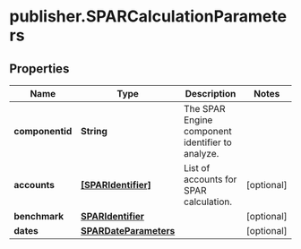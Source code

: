 # publisher.SPARCalculationParameters

## Properties

Name | Type | Description | Notes
------------ | ------------- | ------------- | -------------
**componentid** | **String** | The SPAR Engine component identifier to analyze. | 
**accounts** | [**[SPARIdentifier]**](SPARIdentifier.md) | List of accounts for SPAR calculation. | [optional] 
**benchmark** | [**SPARIdentifier**](SPARIdentifier.md) |  | [optional] 
**dates** | [**SPARDateParameters**](SPARDateParameters.md) |  | [optional] 


